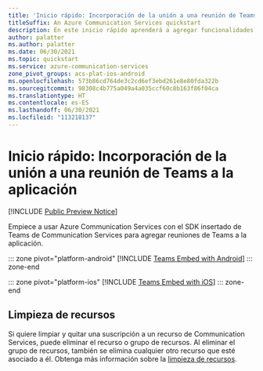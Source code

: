 ```yaml
---
title: 'Inicio rápido: Incorporación de la unión a una reunión de Teams a la aplicación'
titleSuffix: An Azure Communication Services quickstart
description: En este inicio rápido aprenderá a agregar funcionalidades de incorporación a las reuniones de Teams a la aplicación con Azure Communication Services.
author: palatter
ms.author: palatter
ms.date: 06/30/2021
ms.topic: quickstart
ms.service: azure-communication-services
zone_pivot_groups: acs-plat-ios-android
ms.openlocfilehash: 573b86cd764de3c2cd6ef3ebd261e8e80fda322b
ms.sourcegitcommit: 98308c4b775a049a4a035ccf60c8b163f86f04ca
ms.translationtype: HT
ms.contentlocale: es-ES
ms.lasthandoff: 06/30/2021
ms.locfileid: "113218137"
---
```

# <a name="quickstart-add-joining-a-teams-meeting-to-your-app"></a>Inicio rápido: Incorporación de la unión a una reunión de Teams a la aplicación

[!INCLUDE [Public Preview Notice](../../includes/public-preview-include.md)]

Empiece a usar Azure Communication Services con el SDK insertado de Teams de Communication Services para agregar reuniones de Teams a la aplicación. 

::: zone pivot="platform-android"
[!INCLUDE [Teams Embed with Android](./includes/get-started-android.md)]
::: zone-end

::: zone pivot="platform-ios"
[!INCLUDE [Teams Embed with iOS](./includes/get-started-ios.md)]
::: zone-end

## <a name="clean-up-resources"></a>Limpieza de recursos

Si quiere limpiar y quitar una suscripción a un recurso de Communication Services, puede eliminar el recurso o grupo de recursos. Al eliminar el grupo de recursos, también se elimina cualquier otro recurso que esté asociado a él. Obtenga más información sobre la [limpieza de recursos](../create-communication-resource.md#clean-up-resources).
